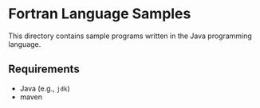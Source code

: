 # Fortran Language Samples

This directory contains sample programs written in the Java programming language.

## Requirements

- Java  (e.g., `jdk`)
- maven
